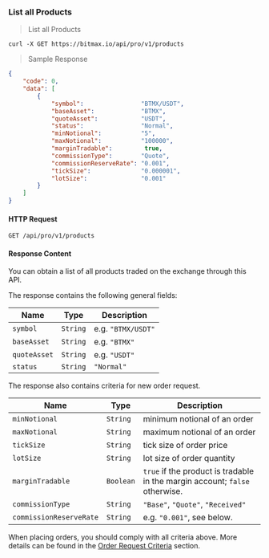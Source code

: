 ### List all Products 

> List all Products 

```
curl -X GET https://bitmax.io/api/pro/v1/products
```

> Sample Response 

```json
{
    "code": 0,
    "data": [
        {
            "symbol":                "BTMX/USDT",
            "baseAsset":             "BTMX",
            "quoteAsset":            "USDT",
            "status":                "Normal",
            "minNotional":           "5",
            "maxNotional":           "100000",
            "marginTradable":         true,
            "commissionType":        "Quote",
            "commissionReserveRate": "0.001",
            "tickSize":              "0.000001",
            "lotSize":               "0.001"
        }
    ]
}
```

#### HTTP Request

`GET /api/pro/v1/products`

#### Response Content

You can obtain a list of all products traded on the exchange through this API.

The response contains the following general fields:

 Name         | Type     | Description                                                                                 
-------------- | -------- | --------------------- 
 `symbol`      | `String` | e.g. `"BTMX/USDT"`
 `baseAsset`   | `String` | e.g. `"BTMX"`
 `quoteAsset`  | `String` | e.g. `"USDT"`
 `status`      | `String` | `"Normal"`

The response also contains criteria for new order request. 

 Name                    | Type      | Description                                                                                 
------------------------ | --------- | --------------------- 
 `minNotional`           | `String`  | minimum notional of an order 
 `maxNotional`           | `String`  | maximum notional of an order 
 `tickSize`              | `String`  | tick size of order price 
 `lotSize`               | `String`  | lot size of order quantity 
 `marginTradable`        | `Boolean` | `true` if the product is tradable in the margin account; `false` otherwise.
 `commissionType`        | `String`  | `"Base"`, `"Quote"`, `"Received"`
 `commissionReserveRate` | `String`  | e.g. `"0.001"`, see below.


When placing orders, you should comply with all criteria above. More details can be found in the [Order Request Criteria](#order-request-criteria) section.


